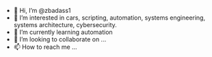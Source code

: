 - 👋 Hi, I’m @zbadass1
- 👀 I’m interested in cars, scripting, automation, systems engineering, systems architecture, cybersecurity.
- 🌱 I’m currently learning automation
- 💞️ I’m looking to collaborate on ...
- 📫 How to reach me ...

<!---
zbadass1/zbadass1 is a ✨ special ✨ repository because its `README.md` (this file) appears on your GitHub profile.
You can click the Preview link to take a look at your changes.
--->
